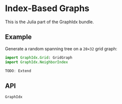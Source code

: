 Index-Based Graphs
=================

This is the Julia part of the GraphIdx bundle.

Example
------

Generate a random spanning tree on a `20×32` grid graph:

```julia
import GraphIdx.Grid: GridGraph
import GraphIdx.NeighborIndex

TODO: Extend
```

API
---
```@docs
GraphIdx
```
